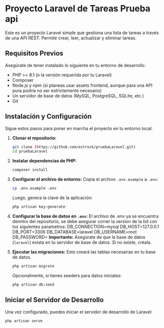 # Proyecto Laravel de Tareas Prueba api

Este es un proyecto Laravel simple que gestiona una lista de tareas a través de una API REST. Permite crear, leer, actualizar y eliminar tareas.

## Requisitos Previos

Asegúrate de tener instalado lo siguiente en tu entorno de desarrollo:

*   PHP >= 8.1 (o la versión requerida por tu Laravel)
*   Composer
*   Node.js y npm (si planeas usar assets frontend, aunque para una API pura podría no ser estrictamente necesario)
*   Un servidor de base de datos (MySQL, PostgreSQL, SQLite, etc.)
*   Git

## Instalación y Configuración

Sigue estos pasos para poner en marcha el proyecto en tu entorno local:

1.  **Clonar el repositorio:**
    ```bash
    git clone (https://github.com/estrock/pruebaLaravel.git)
    cd pruebaLaravel
    ```

2.  **Instalar dependencias de PHP:**
    ```bash
    composer install
    ```

3.  **Configurar el archivo de entorno:**
    Copia el archivo `.env.example` a `.env`:
    ```bash
    cp .env.example .env
    ```
    Luego, genera la clave de la aplicación:
    ```bash
    php artisan key:generate
    ```

4.  **Configurar la base de datos en `.env`:**
    El archivo de .env ya se encuentra denntro del repositorio, se debe asegurar correr la version de la bd con los siguientes parametros:
DB_CONNECTION=mysql
DB_HOST=127.0.0.1
DB_PORT=3306
DB_DATABASE=laravel
DB_USERNAME=root
DB_PASSWORD=
    **Importante:** Asegúrate de que la base de datos (`laravel`) exista en tu servidor de base de datos. Si no existe, créala.

5.  **Ejecutar las migraciones:**
    Esto creará las tablas necesarias en tu base de datos.
    ```bash
    php artisan migrate
    ```
    Opcionalmente, si tienes seeders para datos iniciales:
    ```bash
    php artisan db:seed
    ```


## Iniciar el Servidor de Desarrollo

Una vez configurado, puedes iniciar el servidor de desarrollo de Laravel:

```bash
php artisan serve
